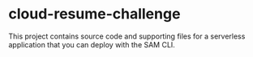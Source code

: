 # cloud-resume-challenge

This project contains source code and supporting files for a serverless application that you can deploy with the SAM CLI. 

